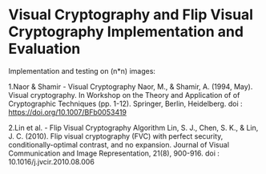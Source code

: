 # Visual Cryptography and Flip Visual Cryptography Implementation and Evaluation

Implementation and testing on (n*n) images:

1.Naor & Shamir - Visual Cryptography
Naor, M., & Shamir, A. (1994, May). Visual cryptography. In Workshop on the Theory and Application of of Cryptographic Techniques (pp. 1-12). Springer, Berlin, Heidelberg.
doi : https://doi.org/10.1007/BFb0053419

2.Lin et al. - Flip Visual Cryptography Algorithm
Lin, S. J., Chen, S. K., & Lin, J. C. (2010). Flip visual cryptography (FVC) with perfect security, conditionally-optimal contrast, and no expansion. Journal of Visual Communication and Image Representation, 21(8), 900-916.
doi : 10.1016/j.jvcir.2010.08.006